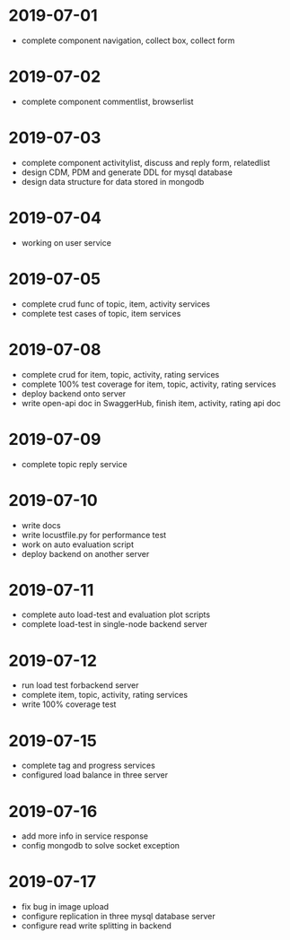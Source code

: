 # 2019-07-01
* complete component navigation, collect box, collect form

# 2019-07-02
* complete component commentlist, browserlist

# 2019-07-03
* complete component activitylist, discuss and reply form, relatedlist
* design CDM, PDM and generate DDL for mysql database
* design data structure for data stored in mongodb

# 2019-07-04
* working on user service

# 2019-07-05
* complete crud func of topic, item, activity services
* complete test cases of topic, item services

# 2019-07-08
* complete crud for item, topic, activity, rating services
* complete 100% test coverage for item, topic, activity, rating services
* deploy backend onto server
* write open-api doc in SwaggerHub, finish item, activity, rating api doc

# 2019-07-09
* complete topic reply service

# 2019-07-10
* write docs
* write locustfile.py for performance test
* work on auto evaluation script
* deploy backend on another server

# 2019-07-11
* complete auto load-test and evaluation plot scripts
* complete load-test in single-node backend server

# 2019-07-12
* run load test forbackend server
* complete item, topic, activity, rating services
* write 100% coverage test

# 2019-07-15
* complete tag and progress services
* configured load balance in three server

# 2019-07-16
* add more info in service response
* config mongodb to solve socket exception

# 2019-07-17
* fix bug in image upload
* configure replication in three mysql database server
* configure read write splitting in backend
